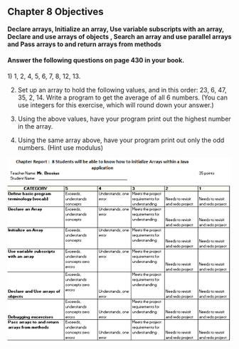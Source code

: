 #
<h2>Chapter 8 Objectives</h2>
<b>Declare arrays, Initialize an array, Use variable subscripts with an array, Declare and use arrays of objects , Search an array and use parallel arrays and Pass arrays to and return arrays from methods</b>

<h4>Answer the following questions on page 430 in your book.</h4>
1) 1, 2, 4, 5, 6, 7, 8, 12, 13.

2) Set up an array to hold the following values, and in this order: 23, 6, 47, 35, 2, 14. 
Write a program to get the average of all 6 numbers. (You can use integers for this exercise, which will round down your answer.)

3) Using the above values, have your program print out the highest number in the array.

4) Using the same array above, have your program print out only the odd numbers. (Hint use modulus)

<img src="chapter8Rubric.PNG">
